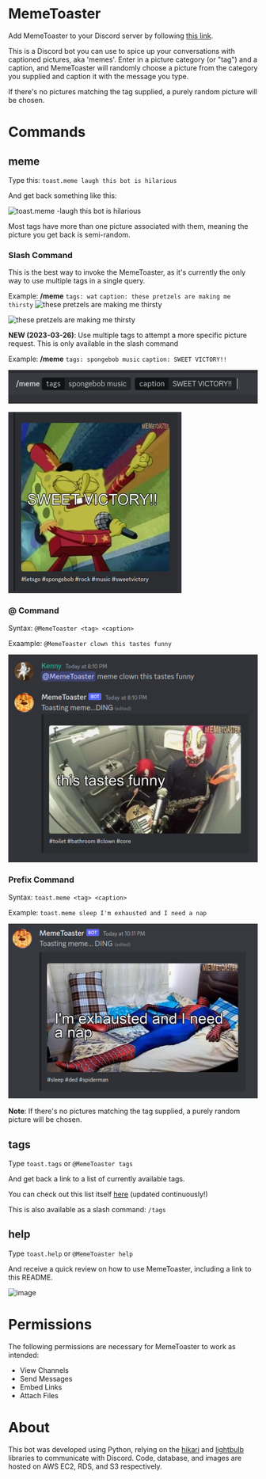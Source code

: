 # MemeToaster

Add MemeToaster to your Discord server by following [this link](https://discord.com/api/oauth2/authorize?client_id=920060661294309378&permissions=2147535872&scope=bot).

This is a Discord bot you can use to spice up your conversations with captioned pictures, aka 'memes'. Enter in a picture category (or "tag") and a caption, and MemeToaster will randomly choose a picture from the category you supplied and caption it with the message you type.

If there's no pictures matching the tag supplied, a purely random picture will be chosen.

# Commands
## meme
Type this: `toast.meme laugh this bot is hilarious`

And get back something like this:

![toast.meme -laugh this bot is hilarious](https://user-images.githubusercontent.com/38412483/162673295-cb33065b-4a44-4f1d-baa1-e2663cc9a7ee.png)

Most tags have more than one picture associated with them, meaning the picture you get back is semi-random.

### Slash Command
This is the best way to invoke the MemeToaster, as it's currently the only way to use multiple tags in a single query.

Example:
**/meme** `tags: wat`  `caption: these pretzels are making me thirsty`
![these pretzels are making me thirsty](https://user-images.githubusercontent.com/38412483/162673762-856eb151-ee4e-46dc-9df4-40b5bb8c11b4.png)

![these pretzels are making me thirsty](https://user-images.githubusercontent.com/38412483/162673884-e3db9dba-0ea3-4414-9316-f488f98f13b0.png)

**NEW (2023-03-26)**: Use multiple tags to attempt a more specific picture request. This is only available in the slash command

Example: **/meme** `tags: spongebob music`  `caption: SWEET VICTORY!!`

![SWEET VICTORY](/data/images/README/slash_multiple.png)

![SWEET VICTORY](/data/images/README/sweet_victory.png)

### @ Command
Syntax:
`@MemeToaster <tag> <caption>`

Exaample:
`@MemeToaster clown this tastes funny`

![@MemeToaster clown this tastes funny](/data/images/README/clown.png)

### Prefix Command
Syntax:
`toast.meme <tag> <caption>`

Example:
`toast.meme sleep I'm exhausted and I need a nap`

![toast.meme sleep I'm exhausted and I need a nap](https://raw.githubusercontent.com/kfoster150/MemeToaster/master/data/images/README/sleep.png)



**Note**: If there's no pictures matching the tag supplied, a purely random picture will be chosen.

## tags
Type `toast.tags` or `@MemeToaster tags`

And get back a link to a list of currently available tags.

You can check out this list itself [here](https://raw.githubusercontent.com/ken-foster/MemeToaster/main/data/tags.txt) (updated continuously!)

This is also available as a slash command: `/tags`

## help
Type `toast.help` or `@MemeToaster help`

And receive a quick review on how to use MemeToaster, including a link to this README.

![image](https://user-images.githubusercontent.com/38412483/162674057-7e30c461-c0ae-494a-9bb0-56857ebafe0b.png)

# Permissions
The following permissions are necessary for MemeToaster to work as intended:
- View Channels
- Send Messages
- Embed Links
- Attach Files

# About
This bot was developed using Python, relying on the [hikari](https://github.com/hikari-py/hikari) and [lightbulb](https://github.com/tandemdude/hikari-lightbulb) libraries to communicate with Discord. Code, database, and images are hosted on AWS EC2, RDS, and S3 respectively.
